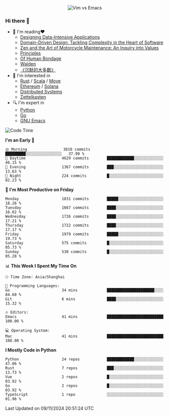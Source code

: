 <p align="center">
    <img src="https://gist.githubusercontent.com/coldnight/e696baffb094e71c96cb302118878eae/raw/40ea5053a6f66cc65f90f437e4173497da225958/banner.gif" alt="Vim vs Emacs" />
</p>

### Hi there 👋

- 📖 I'm reading❤️
    + [Designing Data-Intensive Applications](https://www.oreilly.com/library/view/designing-data-intensive-applications/9781491903063/)
    + [Domain-Driven Design: Tackling Complexity in the Heart of Software](https://www.dddcommunity.org/book/evans_2003/)
    + [Zen and the Art of Motorcycle Maintenance: An Inquiry into Values](https://en.wikipedia.org/wiki/Zen_and_the_Art_of_Motorcycle_Maintenance)
    + [Principles](https://www.principles.com/)
    + [Of Human Bondage](https://en.wikipedia.org/wiki/Of_Human_Bondage)
    + [Walden](https://en.wikipedia.org/wiki/Walden)
    + [《沉默的大多数》](https://en.wikipedia.org/wiki/Silent_majority)
- 🌱 I'm interested in
    + [Rust](https://www.rust-lang.org/) / [Scala](https://www.scala-lang.org/) / [Move](https://github.com/move-language/move/)
    + [Ethereum](https://ethereum.org/en/) / [Solana](https://solana.com/)
	+ [Distributed Systems](https://www.linuxzen.com/notes/topics/20200320174417_%E5%88%86%E5%B8%83%E5%BC%8F/)
	+ [Zettelkasten](https://www.linuxzen.com/notes/notes/20220120080920-slip_box/)
- 🔍 I'm expert in
    + [Python](https://www.python.org/)
    + [Go](https://go.dev/)
    + [GNU Emacs](https://www.gnu.org/software/emacs/)

<!--START_SECTION:waka-->
![Code Time](http://img.shields.io/badge/Code%20Time-3%2C159%20hrs%2053%20mins-blue)

**I'm an Early 🐤** 

```text
🌞 Morning                3810 commits        █████████░░░░░░░░░░░░░░░░   37.99 % 
🌆 Daytime                4629 commits        ████████████░░░░░░░░░░░░░   46.15 % 
🌃 Evening                1367 commits        ███░░░░░░░░░░░░░░░░░░░░░░   13.63 % 
🌙 Night                  224 commits         █░░░░░░░░░░░░░░░░░░░░░░░░   02.23 % 
```
📅 **I'm Most Productive on Friday** 

```text
Monday                   1831 commits        █████░░░░░░░░░░░░░░░░░░░░   18.26 % 
Tuesday                  1667 commits        ████░░░░░░░░░░░░░░░░░░░░░   16.62 % 
Wednesday                1726 commits        ████░░░░░░░░░░░░░░░░░░░░░   17.21 % 
Thursday                 1722 commits        ████░░░░░░░░░░░░░░░░░░░░░   17.17 % 
Friday                   1979 commits        █████░░░░░░░░░░░░░░░░░░░░   19.73 % 
Saturday                 575 commits         █░░░░░░░░░░░░░░░░░░░░░░░░   05.73 % 
Sunday                   530 commits         █░░░░░░░░░░░░░░░░░░░░░░░░   05.28 % 
```


📊 **This Week I Spent My Time On** 

```text
🕑︎ Time Zone: Asia/Shanghai

💬 Programming Languages: 
Go                       34 mins             █████████████████████░░░░   84.68 % 
Git                      6 mins              ████░░░░░░░░░░░░░░░░░░░░░   15.32 % 

🔥 Editors: 
Emacs                    41 mins             █████████████████████████   100.00 % 

💻 Operating System: 
Mac                      41 mins             █████████████████████████   100.00 % 
```

**I Mostly Code in Python** 

```text
Python                   24 repos            ████████████░░░░░░░░░░░░░   47.06 % 
Rust                     7 repos             ███░░░░░░░░░░░░░░░░░░░░░░   13.73 % 
Vue                      2 repos             █░░░░░░░░░░░░░░░░░░░░░░░░   03.92 % 
Go                       2 repos             █░░░░░░░░░░░░░░░░░░░░░░░░   03.92 % 
TypeScript               1 repo              ░░░░░░░░░░░░░░░░░░░░░░░░░   01.96 % 
```




 Last Updated on 09/11/2024 20:51:24 UTC
<!--END_SECTION:waka-->
